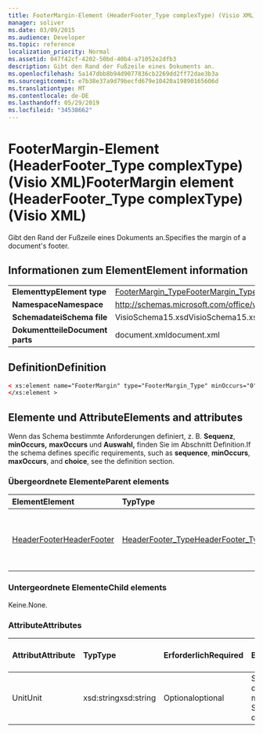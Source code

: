 ```yaml
---
title: FooterMargin-Element (HeaderFooter_Type complexType) (Visio XML)
manager: soliver
ms.date: 03/09/2015
ms.audience: Developer
ms.topic: reference
localization_priority: Normal
ms.assetid: 047f42cf-4202-50bd-40b4-a71052e2dfb3
description: Gibt den Rand der Fußzeile eines Dokuments an.
ms.openlocfilehash: 5a147dbb8b94d9077836cb2269dd2ff72dae3b3a
ms.sourcegitcommit: e7b38e37a9d79becfd679e10420a19890165606d
ms.translationtype: MT
ms.contentlocale: de-DE
ms.lasthandoff: 05/29/2019
ms.locfileid: "34538662"
---
```

# <a name="footermargin-element-headerfooter_type-complextype-visio-xml"></a><span data-ttu-id="8819f-103">FooterMargin-Element (HeaderFooter_Type complexType) (Visio XML)</span><span class="sxs-lookup"><span data-stu-id="8819f-103">FooterMargin element (HeaderFooter_Type complexType) (Visio XML)</span></span>

<span data-ttu-id="8819f-104">Gibt den Rand der Fußzeile eines Dokuments an.</span><span class="sxs-lookup"><span data-stu-id="8819f-104">Specifies the margin of a document's footer.</span></span>
  
## <a name="element-information"></a><span data-ttu-id="8819f-105">Informationen zum Element</span><span class="sxs-lookup"><span data-stu-id="8819f-105">Element information</span></span>

|||
|:-----|:-----|
|<span data-ttu-id="8819f-106">**Elementtyp**</span><span class="sxs-lookup"><span data-stu-id="8819f-106">**Element type**</span></span> <br/> |[<span data-ttu-id="8819f-107">FooterMargin_Type</span><span class="sxs-lookup"><span data-stu-id="8819f-107">FooterMargin_Type</span></span>](footermargin_type-complextypevisio-xml.md) <br/> |
|<span data-ttu-id="8819f-108">**Namespace**</span><span class="sxs-lookup"><span data-stu-id="8819f-108">**Namespace**</span></span> <br/> |http://schemas.microsoft.com/office/visio/2012/main  <br/> |
|<span data-ttu-id="8819f-109">**Schemadatei**</span><span class="sxs-lookup"><span data-stu-id="8819f-109">**Schema file**</span></span> <br/> |<span data-ttu-id="8819f-110">VisioSchema15.xsd</span><span class="sxs-lookup"><span data-stu-id="8819f-110">VisioSchema15.xsd</span></span>  <br/> |
|<span data-ttu-id="8819f-111">**Dokumentteile**</span><span class="sxs-lookup"><span data-stu-id="8819f-111">**Document parts**</span></span> <br/> |<span data-ttu-id="8819f-112">document.xml</span><span class="sxs-lookup"><span data-stu-id="8819f-112">document.xml</span></span>  <br/> |
   
## <a name="definition"></a><span data-ttu-id="8819f-113">Definition</span><span class="sxs-lookup"><span data-stu-id="8819f-113">Definition</span></span>

```XML
< xs:element name="FooterMargin" type="FooterMargin_Type" minOccurs="0" maxOccurs="1" >
</xs:element >
```

## <a name="elements-and-attributes"></a><span data-ttu-id="8819f-114">Elemente und Attribute</span><span class="sxs-lookup"><span data-stu-id="8819f-114">Elements and attributes</span></span>

<span data-ttu-id="8819f-115">Wenn das Schema bestimmte Anforderungen definiert, z. B. **Sequenz**, **minOccurs,** **maxOccurs** und **Auswahl,** finden Sie im Abschnitt Definition.</span><span class="sxs-lookup"><span data-stu-id="8819f-115">If the schema defines specific requirements, such as **sequence**, **minOccurs**, **maxOccurs**, and **choice**, see the definition section.</span></span> 
  
### <a name="parent-elements"></a><span data-ttu-id="8819f-116">Übergeordnete Elemente</span><span class="sxs-lookup"><span data-stu-id="8819f-116">Parent elements</span></span>

|<span data-ttu-id="8819f-117">**Element**</span><span class="sxs-lookup"><span data-stu-id="8819f-117">**Element**</span></span>|<span data-ttu-id="8819f-118">**Typ**</span><span class="sxs-lookup"><span data-stu-id="8819f-118">**Type**</span></span>|<span data-ttu-id="8819f-119">**Beschreibung**</span><span class="sxs-lookup"><span data-stu-id="8819f-119">**Description**</span></span>|
|:-----|:-----|:-----|
|[<span data-ttu-id="8819f-120">HeaderFooter</span><span class="sxs-lookup"><span data-stu-id="8819f-120">HeaderFooter</span></span>](headerfooter-element-visiodocument_type-complextypevisio-xml.md) <br/> |[<span data-ttu-id="8819f-121">HeaderFooter_Type</span><span class="sxs-lookup"><span data-stu-id="8819f-121">HeaderFooter_Type</span></span>](headerfooter_type-complextypevisio-xml.md) <br/> |<span data-ttu-id="8819f-122">Enthält Elemente für die Kopf- und Fußzeile eines Dokuments.</span><span class="sxs-lookup"><span data-stu-id="8819f-122">Contains elements for a document's header and footer.</span></span>  <br/> |
   
### <a name="child-elements"></a><span data-ttu-id="8819f-123">Untergeordnete Elemente</span><span class="sxs-lookup"><span data-stu-id="8819f-123">Child elements</span></span>

<span data-ttu-id="8819f-124">Keine.</span><span class="sxs-lookup"><span data-stu-id="8819f-124">None.</span></span>
  
### <a name="attributes"></a><span data-ttu-id="8819f-125">Attribute</span><span class="sxs-lookup"><span data-stu-id="8819f-125">Attributes</span></span>

|<span data-ttu-id="8819f-126">**Attribut**</span><span class="sxs-lookup"><span data-stu-id="8819f-126">**Attribute**</span></span>|<span data-ttu-id="8819f-127">**Typ**</span><span class="sxs-lookup"><span data-stu-id="8819f-127">**Type**</span></span>|<span data-ttu-id="8819f-128">**Erforderlich**</span><span class="sxs-lookup"><span data-stu-id="8819f-128">**Required**</span></span>|<span data-ttu-id="8819f-129">**Beschreibung**</span><span class="sxs-lookup"><span data-stu-id="8819f-129">**Description**</span></span>|<span data-ttu-id="8819f-130">**Mögliche Werte**</span><span class="sxs-lookup"><span data-stu-id="8819f-130">**Possible values**</span></span>|
|:-----|:-----|:-----|:-----|:-----|
|<span data-ttu-id="8819f-131">Unit</span><span class="sxs-lookup"><span data-stu-id="8819f-131">Unit</span></span>  <br/> |<span data-ttu-id="8819f-132">xsd:string</span><span class="sxs-lookup"><span data-stu-id="8819f-132">xsd:string</span></span>  <br/> |<span data-ttu-id="8819f-133">Optional</span><span class="sxs-lookup"><span data-stu-id="8819f-133">optional</span></span>  <br/> |<span data-ttu-id="8819f-134">Stellt eine Maßeinheit dar.</span><span class="sxs-lookup"><span data-stu-id="8819f-134">Represents a unit of measure.</span></span> <span data-ttu-id="8819f-135">Der Standardwert ist IN.</span><span class="sxs-lookup"><span data-stu-id="8819f-135">The default is IN.</span></span>  <br/> |<span data-ttu-id="8819f-136">Werte des xsd:string-Typs.</span><span class="sxs-lookup"><span data-stu-id="8819f-136">Values of the xsd:string type.</span></span>  <br/> |
   


